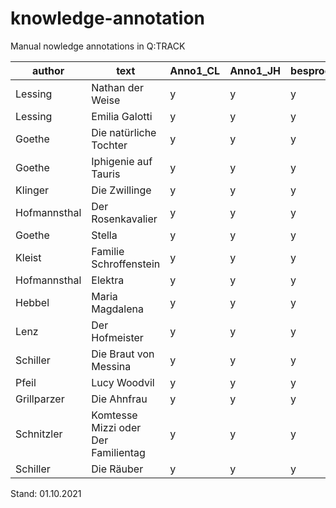 # knowledge-annotation
Manual nowledge annotations in Q:TRACK

| author       | text                                | Anno1_CL | Anno1_JH | besprochen | ÜA_CL | ÜA_JH |
|--------------|-------------------------------------|----------|----------|------------|-------|-------|
| Lessing      | Nathan der Weise                    | y        | y        | y          |       |       |
| Lessing      | Emilia Galotti                      | y        | y        | y          |       |       |
| Goethe       | Die natürliche Tochter              | y        | y        | y          |       |       |
| Goethe       | Iphigenie auf Tauris                | y        | y        | y          |       |       |
| Klinger      | Die Zwillinge                       | y        | y        | y          |       |       |
| Hofmannsthal | Der Rosenkavalier                   | y        | y        | y          | y     | y     |
| Goethe       | Stella                              | y        | y        | y          | y     | y     |
| Kleist       | Familie Schroffenstein              | y        | y        | y          | y     | y     |
| Hofmannsthal | Elektra                             | y        | y        | y          | y     | y     |
| Hebbel       | Maria Magdalena                     | y        | y        | y          | y     | y     |
| Lenz         | Der Hofmeister                      | y        | y        | y          | y     | y     |
| Schiller     | Die Braut von Messina               | y        | y        | y          | y     | y     |
| Pfeil        | Lucy Woodvil                        | y        | y        | y          | y     | y     |
| Grillparzer  | Die Ahnfrau                         | y        | y        | y          | y     | y     |
| Schnitzler   | Komtesse Mizzi oder Der Familientag | y        | y        | y          | y     | y     |
| Schiller     | Die Räuber                          | y        | y        | y          | y     | y     |

Stand: 01.10.2021
